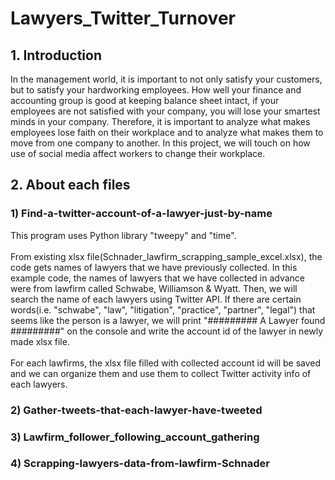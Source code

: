 # Lawyers_Twitter_Turnover
## 1. Introduction
In the management world, it is important to not only satisfy your customers, but to satisfy your hardworking employees. How well your finance and accounting group is good at keeping balance sheet intact, if your employees are not satisfied with your company, you will lose your smartest minds in your company. Therefore, it is important to analyze what makes employees lose faith on their workplace and to analyze what makes them to move from one company to another. In this project, we will touch on how use of social media affect workers to change their workplace.
## 2. About each files
### 1) Find-a-twitter-account-of-a-lawyer-just-by-name
This program uses Python library "tweepy" and "time".</br>
</br>
From existing xlsx file(Schnader_lawfirm_scrapping_sample_excel.xlsx), the code gets names of lawyers that we have previously collected. In this example code, the names of lawyers that we have collected in advance were from lawfirm called Schwabe, Williamson & Wyatt. Then, we will search the name of each lawyers using Twitter API. If there are certain words(i.e. "schwabe", "law", "litigation", "practice", "partner", "legal") that seems like the person is a lawyer, we will print "######### A Lawyer found #########" on the console and write the account id of the lawyer in newly made xlsx file.</br>
</br>
For each lawfirms, the xlsx file filled with collected account id will be saved and we can organize them and use them to collect Twitter activity info of each lawyers.
### 2) Gather-tweets-that-each-lawyer-have-tweeted
### 3) Lawfirm_follower_following_account_gathering
### 4) Scrapping-lawyers-data-from-lawfirm-Schnader
